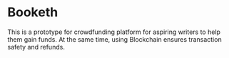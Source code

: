 # Booketh
This is a prototype for crowdfunding platform for aspiring writers to help them gain funds. At the same time, using Blockchain ensures transaction safety and refunds.
